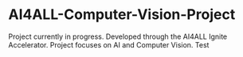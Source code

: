 # AI4ALL-Computer-Vision-Project
Project currently in progress. Developed through the AI4ALL Ignite Accelerator. Project focuses on AI and Computer Vision. Test
